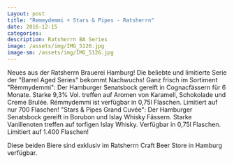 ```yaml
---
Layout: post
title: "Remmydemmi + Stars & Pipes - Ratsherrn"
date: 2016-12-15
categories:
description: Ratsherrn BA Series
image: /assets/img/IMG_5126.jpg
image-sm: /assets/img/IMG_5126.jpg
---
```

Neues aus der Ratsherrn Brauerei Hamburg! Die beliebte und limitierte Serie der "Barrel Aged Series" bekommt Nachwuchs!
Ganz frisch im Sortiment 
"Rémmydemmi": Der Hamburger Senatsbock gereift in Cognacfässern für 6 Monate. Starke 9,3% Vol. treffen auf Aromen von Karamell, Schokolade und Creme Brulée. Rémmydemmi ist verfügbar in 0,75l Flaschen. Limitiert auf nur 700 Flaschen!
"Stars & Pipes Grand Cuvée": Der Hamburger Senatsbock gereift in Borubon und Islay Whisky Fässern. Starke Vanillenoten treffen auf torfigen Islay Whisky. Verfügbar in 0,75l Flaschen. Limitiert auf 1.400 Flaschen!

Diese beiden Biere sind exklusiv im Ratsherrn Craft Beer Store in Hamburg verfügbar.
